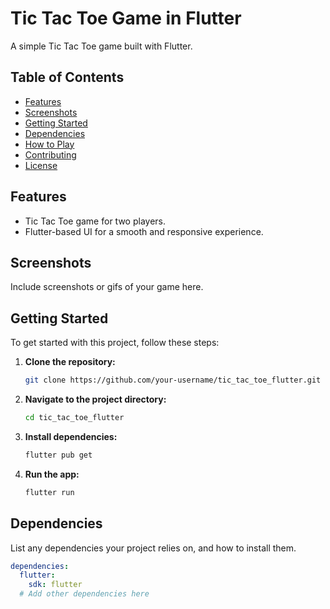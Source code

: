 # Tic Tac Toe Game in Flutter

A simple Tic Tac Toe game built with Flutter.

## Table of Contents

- [Features](#features)
- [Screenshots](#screenshots)
- [Getting Started](#getting-started)
- [Dependencies](#dependencies)
- [How to Play](#how-to-play)
- [Contributing](#contributing)
- [License](#license)

## Features

- Tic Tac Toe game for two players.
- Flutter-based UI for a smooth and responsive experience.

## Screenshots

Include screenshots or gifs of your game here.

## Getting Started

To get started with this project, follow these steps:

1. **Clone the repository:**

    ```bash
    git clone https://github.com/your-username/tic_tac_toe_flutter.git
    ```

2. **Navigate to the project directory:**

    ```bash
    cd tic_tac_toe_flutter
    ```

3. **Install dependencies:**

    ```bash
    flutter pub get
    ```

4. **Run the app:**

    ```bash
    flutter run
    ```

## Dependencies

List any dependencies your project relies on, and how to install them.

```yaml
dependencies:
  flutter:
    sdk: flutter
  # Add other dependencies here


